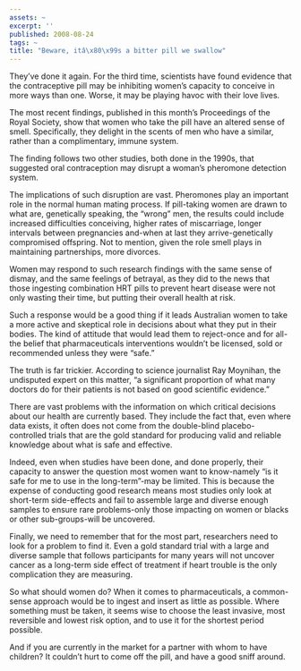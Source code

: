 ```yaml
---
assets: ~
excerpt: ''
published: 2008-08-24
tags: ~
title: "Beware, itâ\x80\x99s a bitter pill we swallow"
---
```

They’ve done it again. For the third time, scientists have found
evidence that the contraceptive pill may be inhibiting women’s capacity
to conceive in more ways than one. Worse, it may be playing havoc with
their love lives.

The most recent findings, published in this month’s Proceedings of the
Royal Society, show that women who take the pill have an altered sense
of smell. Specifically, they delight in the scents of men who have a
similar, rather than a complimentary, immune system.

The finding follows two other studies, both done in the 1990s, that
suggested oral contraception may disrupt a woman’s pheromone detection
system.

The implications of such disruption are vast. Pheromones play an
important role in the normal human mating process. If pill-taking women
are drawn to what are, genetically speaking, the “wrong” men, the
results could include increased difficulties conceiving, higher rates of
miscarriage, longer intervals between pregnancies and-when at last they
arrive-genetically compromised offspring. Not to mention, given the role
smell plays in maintaining partnerships, more divorces.

Women may respond to such research findings with the same sense of
dismay, and the same feelings of betrayal, as they did to the news that
those ingesting combination HRT pills to prevent heart disease were not
only wasting their time, but putting their overall health at risk.

Such a response would be a good thing if it leads Australian women to
take a more active and skeptical role in decisions about what they put
in their bodies. The kind of attitude that would lead them to
reject-once and for all-the belief that pharmaceuticals interventions
wouldn’t be licensed, sold or recommended unless they were “safe.”

The truth is far trickier. According to science journalist Ray Moynihan,
the undisputed expert on this matter, “a significant proportion of what
many doctors do for their patients is not based on good scientific
evidence.”

There are vast problems with the information on which critical decisions
about our health are currently based. They include the fact that, even
where data exists, it often does not come from the double-blind
placebo-controlled trials that are the gold standard for producing valid
and reliable knowledge about what is safe and effective.

Indeed, even when studies have been done, and done properly, their
capacity to answer the question most women want to know-namely “is it
safe for me to use in the long-term”-may be limited. This is because the
expense of conducting good research means most studies only look at
short-term side-effects and fail to assemble large and diverse enough
samples to ensure rare problems-only those impacting on women or blacks
or other sub-groups-will be uncovered.

Finally, we need to remember that for the most part, researchers need to
look for a problem to find it. Even a gold standard trial with a large
and diverse sample that follows participants for many years will not
uncover cancer as a long-term side effect of treatment if heart trouble
is the only complication they are measuring.

So what should women do? When it comes to pharmaceuticals, a
common-sense approach would be to ingest and insert as little as
possible. Where something must be taken, it seems wise to choose the
least invasive, most reversible and lowest risk option, and to use it
for the shortest period possible.

And if you are currently in the market for a partner with whom to have
children? It couldn’t hurt to come off the pill, and have a good sniff
around.